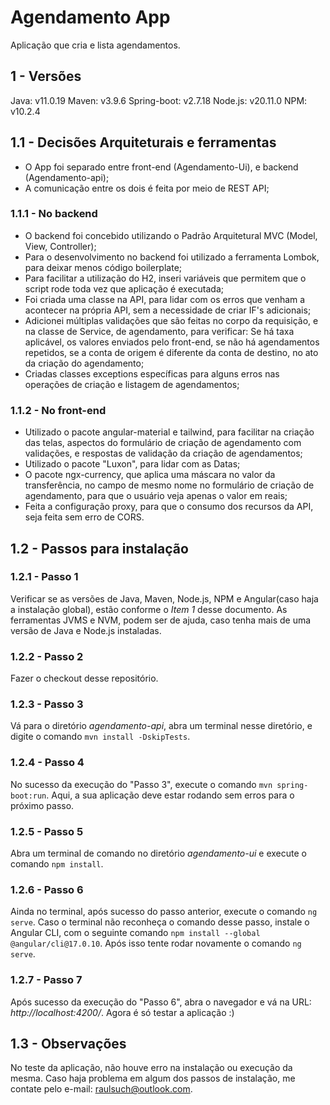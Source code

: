 # Agendamento App
Aplicação que cria e lista agendamentos.

## 1 - Versões
Java: v11.0.19
Maven: v3.9.6
Spring-boot: v2.7.18
Node.js: v20.11.0
NPM: v10.2.4

## 1.1 - Decisões Arquiteturais e ferramentas
- O App foi separado entre front-end (Agendamento-Ui), e backend (Agendamento-api);
- A comunicação entre os dois é feita por meio de REST API;

### 1.1.1 - No backend
- O backend foi concebido utilizando o Padrão Arquitetural MVC (Model, View, Controller);
- Para o desenvolvimento no backend foi utilizado a ferramenta Lombok, para deixar menos código boilerplate;
- Para facilitar a utilização do H2, inseri variáveis que permitem que o script rode toda vez que aplicação é executada;
- Foi criada uma classe na API, para lidar com os erros que venham a acontecer na própria API, sem a necessidade de criar IF's adicionais;
- Adicionei múltiplas validações que são feitas no corpo da requisição, e na classe de Service, de agendamento, para verificar: Se há taxa aplicável,
os valores enviados pelo front-end, se não há agendamentos repetidos, se a conta de origem é diferente da conta de destino, no ato da criação do agendamento;
- Criadas classes exceptions específicas para alguns erros nas operações de criação e listagem de agendamentos;

### 1.1.2 - No front-end
- Utilizado o pacote angular-material e tailwind, para facilitar na criação das telas,
aspectos do formulário de criação de agendamento com validações, e respostas de validação da criação de agendamentos;
- Utilizado o pacote "Luxon", para lidar com as Datas;
- O pacote ngx-currency, que aplica uma máscara no valor da transferência, no campo de mesmo nome no formulário de criação de agendamento,
para que o usuário veja apenas o valor em reais;
- Feita a configuração proxy, para que o consumo dos recursos da API, seja feita sem erro de CORS.

## 1.2 - Passos para instalação

### 1.2.1 - Passo 1
Verificar se as versões de Java, Maven, Node.js, NPM e Angular(caso haja a instalação global), estão conforme o _Item 1_ desse documento.
As ferramentas JVMS e NVM, podem ser de ajuda, caso tenha mais de uma versão de Java e Node.js instaladas.

### 1.2.2 - Passo 2
Fazer o checkout desse repositório.

### 1.2.3 - Passo 3
Vá para o diretório _agendamento-api_, abra um terminal nesse diretório, e digite o comando `mvn install -DskipTests`.

### 1.2.4 - Passo 4
No sucesso da execução do "Passo 3", execute o comando `mvn spring-boot:run`.
Aqui, a sua aplicação deve estar rodando sem erros para o próximo passo.

### 1.2.5 - Passo 5
Abra um terminal de comando no diretório _agendamento-ui_ e execute o comando `npm install`.

### 1.2.6 - Passo 6
Ainda no terminal, após sucesso do passo anterior, execute o comando `ng serve`.
Caso o terminal não reconheça o comando desse passo, instale o Angular CLI, 
com o seguinte comando `npm install --global @angular/cli@17.0.10`. Após isso tente rodar novamente o comando `ng serve`.

### 1.2.7 - Passo 7
Após sucesso da execução do "Passo 6", abra o navegador e vá na URL: _http://localhost:4200/_.
Agora é só testar a aplicação :)

## 1.3 - Observações
No teste da aplicação, não houve erro na instalação ou execução da mesma.
Caso haja problema em algum dos passos de instalação, me contate pelo e-mail: raulsuch@outlook.com.



